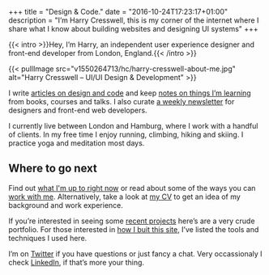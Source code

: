 +++
title = "Design & Code."
date = "2016-10-24T17:23:17+01:00"
description = "I’m Harry Cresswell, this is my corner of the internet where I share what I know about building websites and designing UI systems"
+++


{{< intro >}}Hey, I’m Harry, an independent user experience designer and front-end developer from London, England.{{< /intro >}}

{{< pullImage src="v1550264713/hc/harry-cresswell-about-me.jpg" alt="Harry Cresswell – UI/UI Design & Development" >}}

I write [articles on design and code](/articles/) and keep [notes on things I’m learning](/notes/) from books, courses and talks. I also curate [a weekly newsletter](/newsletter/) for designers and front-end web developers. 

I currently live between London and Hamburg, where I work with a handful of clients. In my free time I enjoy running, climbing, hiking and skiing. I practice yoga and meditation most days.


## Where to go next

Find out [what I'm up to right now](/now/) or read about some of the ways you can [work with me](/how/). Alternatively, take a look at [my CV](https://harrycresswell.com/pdf/harry-cresswell-cv-april-19.pdf) to get an idea of my background and work experience.

If you’re interested in seeing some [recent projects](/things/) here’s are a very crude portfolio. For those interested in [how I buit this site](/build/), I’ve listed the tools and techniques I used here. 

I’m on [Twitter](https://twitter.com/harrycresswell) if you have questions or just fancy a chat. Very occassionaly I check [LinkedIn](https://uk.linkedin.com/in/harrycresswell), if that’s more your thing.